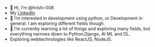 - 👋 Hi, I’m @hrishi-008
- My [LinkedIn](www.linkedin.com/in/hrishk)
- 👀 I’m interested in development using python, or Development in general. I am exploring different fields though.
- 🌱 I’m currently learning a lot of things and exploring many fields, but everything narrows down to Python,Django, AI ML and DL.
- Exploring webtechnologies like ReactJS, NodeJS.




<!---
hrishi-008/hrishi-008 is a ✨ special ✨ repository because its `README.md` (this file) appears on your GitHub profile.
You can click the Preview link to take a look at your changes.
--->
